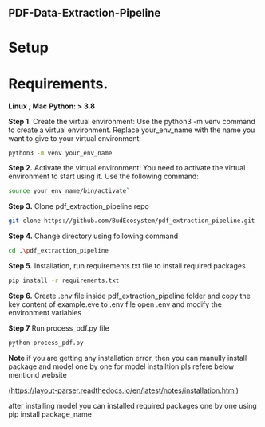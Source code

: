 ## PDF-Data-Extraction-Pipeline

# Setup

# Requirements.
**Linux , Mac**
**Python: > 3.8**

**Step 1.**
Create the virtual environment: Use the python3 -m venv command to create a virtual environment. Replace your_env_name with the name you want to give to your virtual environment:
```bash
python3 -m venv your_env_name
```

**Step 2.**
Activate the virtual environment: You need to activate the virtual environment to start using it. Use the following command:

```bash
source your_env_name/bin/activate`
```

**Step 3.**
Clone pdf_extraction_pipeline repo

```bash
git clone https://github.com/BudEcosystem/pdf_extraction_pipeline.git
```

**Step 4.**
Change directory using following command

```bash 
cd .\pdf_extraction_pipeline
```

**Step 5.**
Installation, run requirements.txt file to install required packages

``` bash
pip install -r requirements.txt
```

**Step 6.**
Create .env file inside pdf_extraction_pipeline folder and copy the key content of example.eve to .env file
open .env and modify the environment variables 

**Step 7**
Run process_pdf.py file

```bash 
python process_pdf.py
```


**Note** 
if you are getting any installation error, then you can manully install package and model one by one
for model installtion pls refere below mentiond website

(https://layout-parser.readthedocs.io/en/latest/notes/installation.html)

after installing model you can installed required packages one by one using pip install package_name
